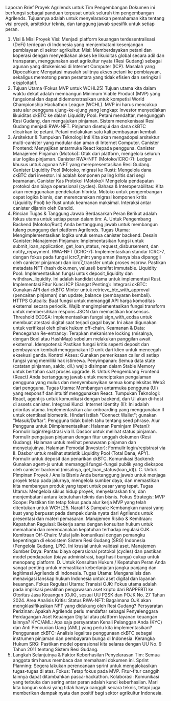 Laporan Brief Proyek Agrilends untuk Tim Pengembangan
Dokumen ini berfungsi sebagai panduan terpusat untuk seluruh tim pengembangan Agrilends. Tujuannya adalah untuk menyelaraskan pemahaman kita tentang visi proyek, arsitektur teknis, dan tanggung jawab spesifik untuk setiap peran.
1. Visi & Misi Proyek
Visi: Menjadi platform keuangan terdesentralisasi (DeFi) terdepan di Indonesia yang menjembatani kesenjangan pembiayaan di sektor agrikultur.
Misi: Memberdayakan petani dan koperasi dengan menyediakan akses ke likuiditas global secara adil dan transparan, menggunakan aset agrikultur nyata (Resi Gudang) sebagai agunan yang ditokenisasi di Internet Computer (ICP).
Masalah yang Dipecahkan: Mengatasi masalah sulitnya akses petani ke pembiayaan, sekaligus memotong peran perantara yang tidak efisien dan seringkali eksploitatif.
2. Tujuan Utama (Fokus MVP untuk WCHL25)
Tujuan utama kita dalam waktu dekat adalah membangun Minimum Viable Product (MVP) yang fungsional dan dapat didemonstrasikan untuk kompetisi World Championship Hackathon League (WCHL). MVP ini harus mencakup satu alur pengguna ujung-ke-ujung yang lengkap:
Investor menyediakan likuiditas ckBTC ke dalam Liquidity Pool.
Petani mendaftar, mengunggah Resi Gudang, dan mengajukan pinjaman.
Sistem menokenisasi Resi Gudang menjadi RWA-NFT.
Pinjaman disetujui dan dana ckBTC dicairkan ke petani.
Petani melakukan satu kali pembayaran kembali.
3. Arsitektur & Tumpukan Teknologi Inti
Kita akan mengadopsi arsitektur multi-canister yang modular dan aman di Internet Computer.
Canister Frontend: Menyajikan antarmuka React kepada pengguna.
Canister Manajemen Pinjaman (Motoko): Otak dari platform, mengelola seluruh alur logika pinjaman.
Canister RWA-NFT (Motoko/ICRC-7): Ledger khusus untuk agunan NFT yang merepresentasikan Resi Gudang.
Canister Liquidity Pool (Motoko, migrasi ke Rust): Mengelola dana ckBTC dari investor. Ini adalah komponen paling kritis dari segi keamanan.
Canister Kas Protokol (Motoko): Mengelola pendapatan protokol dan biaya operasional (cycles).
Bahasa & Interoperabilitas: Kita akan menggunakan pendekatan hibrida. Motoko untuk pengembangan cepat logika bisnis, dan merencanakan migrasi komponen kritis (Liquidity Pool) ke Rust untuk keamanan maksimal. Interaksi antar canister dijamin oleh Candid.
4. Rincian Tugas & Tanggung Jawab Berdasarkan Peran
Berikut adalah fokus utama untuk setiap peran dalam tim:
A. Untuk Pengembang Backend (Motoko/Rust)
Anda bertanggung jawab untuk membangun tulang punggung dari platform Agrilends.
Tugas Utama: Mengimplementasikan logika untuk semua canister backend.
Desain Canister:
Manajemen Pinjaman: Implementasikan fungsi untuk submit_loan_application, get_loan_status, request_disbursement, dan notify_repayment.
RWA-NFT (ICRC-7): Implementasikan standar ICRC-7, dengan fokus pada fungsi icrc7_mint yang aman (hanya bisa dipanggil oleh canister pinjaman) dan icrc7_transfer untuk proses escrow. Pastikan metadata NFT (hash dokumen, valuasi) bersifat immutable.
Liquidity Pool: Implementasikan fungsi untuk deposit_liquidity dan withdraw_liquidity. Ini adalah kandidat utama untuk implementasi Rust.
Implementasi Fitur Kunci ICP (Sangat Penting):
Integrasi ckBTC: Gunakan API dari ckBTC Minter untuk retrieve_btc_with_approval (pencairan pinjaman) dan update_balance (pembayaran kembali).
HTTPS Outcalls: Buat fungsi untuk memanggil API harga komoditas eksternal secara periodik. Wajib mengimplementasikan fungsi transform untuk membersihkan respons JSON dan memastikan konsensus.
Threshold ECDSA: Implementasikan fungsi sign_with_ecdsa untuk membuat atestasi digital saat terjadi gagal bayar. Ini akan digunakan untuk verifikasi oleh pihak hukum off-chain.
Keamanan & Data:
Pencegahan Re-entrancy: Terapkan mekanisme locking (misalnya, dengan Bool atau HashMap) sebelum melakukan panggilan await eksternal.
Idempotensi: Pastikan fungsi kritis seperti deposit dan pembayaran kembali menggunakan ID unik dari klien untuk mencegah eksekusi ganda.
Kontrol Akses: Gunakan pemeriksaan caller di setiap fungsi yang memiliki hak istimewa.
Penyimpanan: Semua data state (catatan pinjaman, saldo, dll.) wajib disimpan dalam Stable Memory untuk bertahan saat proses upgrade.
B. Untuk Pengembang Frontend (React)
Anda bertanggung jawab untuk menciptakan pengalaman pengguna yang mulus dan menyembunyikan semua kompleksitas Web3 dari pengguna.
Tugas Utama: Membangun antarmuka pengguna (UI) yang responsif dan intuitif menggunakan React.
Tumpukan Teknologi: React, agent-js untuk komunikasi dengan backend, dan UI akan di-host di assets canister.
Integrasi Kunci:
Internet Identity (II): Ini adalah prioritas utama. Implementasikan alur onboarding yang menggunakan II untuk otentikasi biometrik. Hindari istilah "Connect Wallet"; gunakan "Masuk/Daftar". Pengguna tidak boleh tahu tentang seed phrase.
Alur Pengguna untuk Diimplementasikan:
Halaman Peminjam (Petani):
Formulir login/registrasi via II.
Dasbor untuk melihat status pinjaman.
Formulir pengajuan pinjaman dengan fitur unggah dokumen (Resi Gudang).
Halaman untuk melihat penawaran pinjaman dan menyetujuinya.
Halaman Pemodal (Investor):
Formulir login/registrasi via II.
Dasbor untuk melihat statistik Liquidity Pool (Total Dana, APY).
Formulir untuk deposit dan penarikan ckBTC.
Komunikasi Backend: Gunakan agent-js untuk memanggil fungsi-fungsi publik yang diekspos oleh canister backend (misalnya, get_loan_status(loan_id)).
C. Untuk Pimpinan Proyek / Analis Bisnis
Anda bertanggung jawab untuk menjaga proyek tetap pada jalurnya, mengelola sumber daya, dan memastikan kita membangun produk yang tepat untuk pasar yang tepat.
Tugas Utama: Mengelola siklus hidup proyek, menyelaraskan tim, dan menjembatani antara kebutuhan teknis dan bisnis.
Fokus Strategis:
MVP Scope: Pastikan tim tetap fokus pada alur kerja MVP yang telah ditentukan untuk WCHL25.
Naratif & Dampak: Kembangkan narasi yang kuat yang berpusat pada dampak dunia nyata dari Agrilends untuk presentasi dan materi pemasaran.
Manajemen Risiko & Kemitraan:
Kepatuhan Regulasi: Bekerja sama dengan konsultan hukum untuk memahami dan merencanakan kepatuhan terhadap regulasi OJK.
Kemitraan Off-Chain: Mulai jalin komunikasi dengan pemangku kepentingan di ekosistem Sistem Resi Gudang (SRG) Indonesia (Pengelola Gudang, LPK). Ini krusial untuk validasi aset.
Manajemen Sumber Daya:
Pantau biaya operasional protokol (cycles) dan pastikan model pendapatan (biaya administrasi, bagi hasil bunga) cukup untuk menopang platform.
D. Untuk Konsultan Hukum / Kepatuhan
Peran Anda sangat penting untuk memastikan keberlanjutan jangka panjang dan legitimasi Agrilends di Indonesia.
Tugas Utama: Menganalisis dan menavigasi lanskap hukum Indonesia untuk aset digital dan layanan keuangan.
Fokus Regulasi Utama:
Transisi OJK: Fokus utama adalah pada implikasi peralihan pengawasan aset kripto dari BAPPEBTI ke Otoritas Jasa Keuangan (OJK), sesuai UU P2SK dan POJK No. 27 Tahun 2024.
Area Analisis Kritis:
Status RWA-NFT: Bagaimana OJK akan mengklasifikasikan NFT yang didukung oleh Resi Gudang?
Persyaratan Perizinan: Apakah Agrilends perlu mendaftar sebagai Penyelenggara Perdagangan Aset Keuangan Digital atau platform layanan keuangan lainnya?
KYC/AML: Apa saja persyaratan Kenali Pelanggan Anda (KYC) dan Anti Pencucian Uang (AML) yang perlu kita implementasikan?
Penggunaan ckBTC: Analisis legalitas penggunaan ckBTC sebagai instrumen pinjaman dan pembayaran bunga di Indonesia.
Kerangka Hukum SRG: Pastikan model operasional kita selaras dengan UU No. 9 Tahun 2011 tentang Sistem Resi Gudang.
5. Langkah Selanjutnya & Faktor Keberhasilan
Penyelarasan Tim: Semua anggota tim harus membaca dan memahami dokumen ini.
Sprint Planning: Segera lakukan perencanaan sprint untuk mengalokasikan tugas-tugas di atas.
Fokus: Tetap fokus pada MVP. Fitur-fitur canggih lainnya dapat ditambahkan pasca-hackathon.
Kolaborasi: Komunikasi yang terbuka dan sering antar peran adalah kunci keberhasilan.
Mari kita bangun solusi yang tidak hanya canggih secara teknis, tetapi juga memberikan dampak nyata dan positif bagi sektor agrikultur Indonesia.

